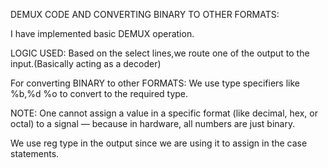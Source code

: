 DEMUX CODE AND CONVERTING BINARY TO OTHER FORMATS:

I have implemented basic DEMUX operation.

LOGIC USED:
Based on the select lines,we route one of the output to the input.(Basically acting as a decoder)

For converting BINARY to other FORMATS:
We use type specifiers like %b,%d %o to convert to the required type.

NOTE:
One cannot assign a value in a specific format (like decimal, hex, or octal) to a signal — because in hardware, all numbers are just binary.

We use reg type in the output since we are using it to assign in the case statements.